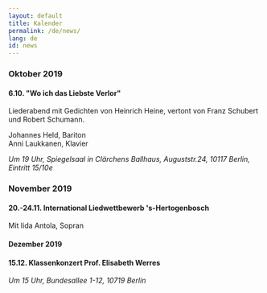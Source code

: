 ```yaml
---
layout: default
title: Kalender
permalink: /de/news/
lang: de
id: news
---
```

### Oktober 2019

#### 6.10. "Wo ich das Liebste Verlor"

Liederabend mit Gedichten von Heinrich Heine, vertont von Franz Schubert und Robert Schumann.  

Johannes Held, Bariton    
Anni Laukkanen, Klavier

_Um 19 Uhr, Spiegelsaal in Clärchens Ballhaus, Auguststr.24, 10117 Berlin, Eintritt 15/10e_ 

### November 2019

#### 20.-24.11. International Liedwettbewerb 's-Hertogenbosch

Mit Iida Antola, Sopran 

#### Dezember 2019

#### 15.12. Klassenkonzert Prof. Elisabeth Werres

_Um 15 Uhr, Bundesallee 1-12, 10719 Berlin_  

